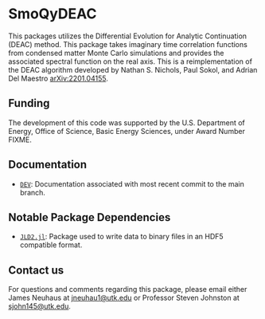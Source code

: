 # SmoQyDEAC

This packages utilizes the Differential Evolution for Analytic Continuation (DEAC) method. This package takes imaginary time correlation functions from condensed matter Monte Carlo simulations and provides the associated spectral function on the real axis. This is a reimplementation of the DEAC algorithm developed by Nathan S. Nichols, Paul Sokol, and Adrian Del Maestro [arXiv:2201.04155](https://arxiv.org/abs/2201.04155).

## Funding

The development of this code was supported by the U.S. Department of Energy, Office of Science, Basic Energy Sciences, under Award Number FIXME.

## Documentation

- [`DEV`](https://sandimas.github.io/SmoQyDEAC.jl/dev/): Documentation associated with most recent commit to the main branch.

## Notable Package Dependencies

- [`JLD2.jl`](https://github.com/JuliaIO/JLD2.jl.git): Package used to write data to binary files in an HDF5 compatible format. 

## Contact us

For questions and comments regarding this package, please email either James Neuhaus at [jneuhau1@utk.edu](mailto:jneuhau1@utk.edu) or Professor Steven Johnston at [sjohn145@utk.edu](mailto:sjohn145@utk.edu).